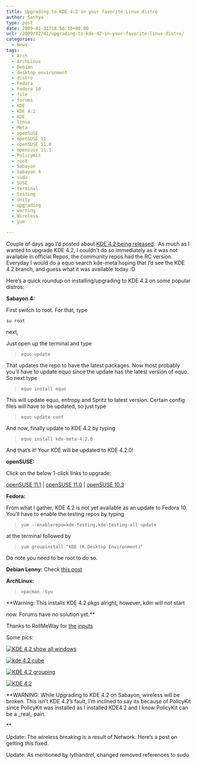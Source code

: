 ```yaml
---
title: Upgrading to KDE 4.2 in your favorite Linux distro
author: Sathya
type: post
date: 2009-01-31T18:56:10+00:00
url: /2009/02/01/upgrading-to-kde-42-in-your-favorite-linux-distro/
categories:
  - News
tags:
  - Arch
  - ArchLinux
  - Debian
  - desktop environment
  - distro
  - Fedora
  - Fedora 10
  - file
  - forums
  - KDE
  - KDE 4.2
  - KDE
  - linux
  - Meta
  - openSuSE
  - openSUSE 11
  - openSUSE 11.0
  - opensuse 11.1
  - PolicyKit
  - root
  - Sabayon
  - Sabayon 4
  - sudo
  - SUSE
  - terminal
  - testing
  - Unity
  - upgrading
  - warning
  - Wireless
  - yum

---
```

Couple of days ago I&#8217;d posted about [KDE 4.2 being released][1].  As much as I wanted to upgrade KDE 4.2, I couldn&#8217;t do so immediately as it was not available in official Repos, the community repos had the RC version. Everyday I would do a equo search kde-meta hoping that I&#8217;d see the KDE 4.2 branch, and guess what it was available today :D

<!--more-->Here&#8217;s a quick roundup on installing/upgrading to KDE 4.2 on some popular distros:

**Sabayon 4:**

First switch to root. For that, type
  
`su root`
  
next,
  
Just open up the terminal and type

> `equo update`

That updates the repo to have the latest packages. Now most probably you&#8217;ll have to update equo since the update has the latest version of equo. So next type

> `equo install equo`

This will update equo, entropy and Spritz to latest version. Certain config files will have to be updated, so just type

> `equo update conf`

And now, finally update to KDE 4.2 by typing

> `equo install kde-meta-4.2.0`

And that&#8217;s it! Your KDE will be updated to KDE 4.2.0!

**openSUSE:**

Click on the below 1-click links to upgrade:
  
[openSUSE 11.1][2] | [openSUSE 11.0][3] | [openSUSE 10.3][4]

**Fedora:**

From what I gather, KDE 4.2 is not yet available as an update to Fedora 10.  You&#8217;ll have to enable the testing repos by typing

> `yum --enablerepo=kde-testing,kde-testing-all update`

at the terminal followed by

> `yum groupinstall "KDE (K Desktop Environment)"`

Do note you need to be root to do so.

**Debian Lenny:** Check [this post][5]

**ArchLinux:**

> `>pacman -Syu`

**Warning: This installs KDE 4.2 pkgs alright, however, kdm will not start
  
now. Forums have no solution yet.** 

Thanks to RollMeWay for [the][6] [inputs][7]

Some pics:

[<img src="https://farm4.static.flickr.com/3454/3242040790_e85b436280.jpg" alt="KDE 4.2 show all windows"   />][8]

[<img src="https://farm4.static.flickr.com/3260/3241207261_7ea9753114.jpg" alt="kde 4.2 cube"   />][9]

[<img src="https://farm4.static.flickr.com/3489/3241206137_71e738408f.jpg" alt="KDE 4.2 grouping"   />][10]

[<img src="https://farm4.static.flickr.com/3308/3241205429_fd2b87786b.jpg" alt="KDE 4.2"   />][11]

**WARNING: While Upgrading to KDE 4.2 on Sabayon, wireless will be broken. This isn&#8217;t KDE 4.2&#8217;s fault, I&#8217;m inclined to say its because of PolicyKit since PolicyKit was installed as I installed KDE4.2 and I know PolicyKit can be a \_real\_ pain.
  
** 

Update: The wireless breaking is a result of Network. Here&#8217;s a post on getting this fixed.

Update: As mentioned by lythandrel, changed removed references to sudo

 [1]: https://sathyasays.com/2009/01/28/drum-roll-please-kde-42-is-released/
 [2]: https://download.opensuse.org/repositories/KDE:/KDE4:/Factory:/Desktop/openSUSE_11.1/KDE4-DEFAULT.ymp
 [3]: https://download.opensuse.org/repositories/KDE:/KDE4:/Factory:/Desktop/openSUSE_11.0/KDE4-DEFAULT.ymp
 [4]: https://download.opensuse.org/repositories/KDE:/KDE4:/Factory:/Desktop/openSUSE_10.3/KDE4-DEFAULT.ymp
 [5]: https://linuxsaga.com/guide/kde-42-in-debian-testing-lenny
 [6]: https://sathyasays.com/2009/02/01/upgrading-to-kde-42-in-your-favorite-linux-distro/comment-page-1/#comment-24047
 [7]: https://sathyasays.com/2009/02/01/upgrading-to-kde-42-in-your-favorite-linux-distro/comment-page-1/#comment-24063
 [8]: https://www.flickr.com/photos/sathyabhat/3242040790/
 [9]: https://www.flickr.com/photos/sathyabhat/3241207261/
 [10]: https://www.flickr.com/photos/sathyabhat/3241206137/
 [11]: https://www.flickr.com/photos/sathyabhat/3241205429/
